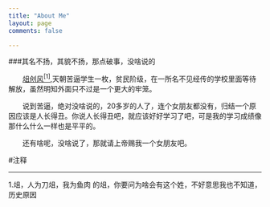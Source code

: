 ```yaml
---
title: "About Me"
layout: page
comments: false

---
```


###其名不扬，其貌不扬，那点破事，没啥说的

　　[俎创风](https://twitter.com/Angela_what0)<a href="#com"><sup>[1]</sup></a></a>,天朝苦逼学生一枚，贫民阶级，在一所名不见经传的学校里面等待解放，虽然明知外面只不过是一个更大的牢笼。

　　说到苦逼，绝对没啥说的，20多岁的人了，连个女朋友都没有，归结一个原因应该是人长得丑。你说人长得丑吧，就应该好好学习了吧，可是我的学习成绩像那什么什么一样也是平平的。

　　还有啥呢，没啥说了，那就请上帝赐我一个女朋友吧。

#注释
<hr/>
<a name="com">1</a>.俎，人为刀俎，我为鱼肉 的俎，你要问为啥会有这个姓，不好意思我也不知道，历史原因





